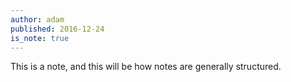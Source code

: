 ```yaml
---
author: adam
published: 2016-12-24
is_note: true
---
```


This is a note, and this will be how notes are generally structured.
